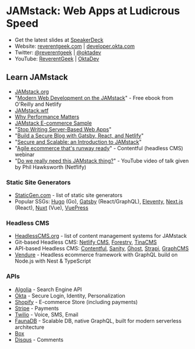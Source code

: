 # JAMstack: Web Apps at Ludicrous Speed

* Get the latest slides at [SpeakerDeck](https://speakerdeck.com/reverentgeek)
* Website: [reverentgeek.com](https://reverentgeek.com) | [developer.okta.com](https://developer.okta.com)
* Twitter: [@reverentgeek](https://twitter.com/reverentgeek) | [@oktadev](https://twitter.com/oktadev)
* YouTube: [ReverentGeek](https://www.youtube.com/c/ReverentGeek) | [OktaDev](https://www.youtube.com/c/OktaDev)

## Learn JAMstack

* [JAMstack.org](https://jamstack.org/)
* "[Modern Web Development on the JAMstack](https://www.netlify.com/oreilly-jamstack/)" - Free ebook from O'Reilly and Netlify
* [JAMstack.wtf](https://jamstack.wtf/)
* [Why Performance Matters](https://developers.google.com/web/fundamentals/performance/why-performance-matters)
* [JAMstack E-commerce Sample](https://github.com/jamstack-cms/jamstack-ecommerce)
* "[Stop Writing Server-Based Web Apps](https://developer.okta.com/blog/2020/03/06/stop-writing-server-based-web-apps)"
* "[Build a Secure Blog with Gatsby, React, and Netlify](https://developer.okta.com/blog/2020/02/18/gatsby-react-netlify)"
* "[Secure and Scalable: an Introduction to JAMstack](https://developer.okta.com/blog/2019/10/08/secure-and-scalable-an-introduction-to-jamstack)"
* "[Agile ecommerce that's runway ready](https://www.contentful.com/resources/agile-ecommerce-thats-runway-ready-webinar/)" - Contentful (headless CMS) webinar
* "[Do we really need this JAMstack thing?](https://www.youtube.com/watch?v=YljH-aqKUFk)" - YouTube video of talk given by Phil Hawksworth (Netflify)


### Static Site Generators

* [StaticGen.com](https://www.staticgen.com/) - list of static site generators
* Popular SSGs: [Hugo](https://gohugo.io/) (Go), [Gatsby](https://www.staticgen.com/gatsby) (React/GraphQL), [Eleventy](https://www.staticgen.com/eleventy), [Next.js](https://www.staticgen.com/next) (React), [Nuxt](https://nuxtjs.org/) (Vue), [VuePress](https://vuepress.vuejs.org/)

### Headless CMS

* [HeadlessCMS.org](https://headlesscms.org/) - list of content management systems for JAMstack
* Git-based Headless CMS: [Netlify CMS](https://www.netlifycms.org/), [Forestry](https://forestry.io/), [TinaCMS](https://tinacms.org/)
* API-based Headless CMS: [Contentful](https://www.contentful.com/), [Sanity](https://www.sanity.io/), [Ghost](https://ghost.org/), [Strapi](https://strapi.io/), [GraphCMS](https://graphcms.com/)
* [Vendure](https://github.com/vendure-ecommerce/vendure) - Headless ecommerce framework with GraphQL build on Node.js with Nest & TypeScript

### APIs

* [Algolia](https://www.algolia.com/) - Search Engine API
* [Okta](https://developer.okta.com) - Secure Login, Identity, Personalization
* [Shopify](https://www.shopify.com/) - E-commerce Store (including payments)
* [Stripe](https://stripe.com/) - Payments
* [Twilio](https://www.twilio.com/) - Voice, SMS, Email
* [FaunaDB](https://fauna.com/) - Scalable DB, native GraphQL, built for modern serverless architecture
* [Box](https://developer.box.com/)
* [Disqus](https://disqus.com/) - Comments
